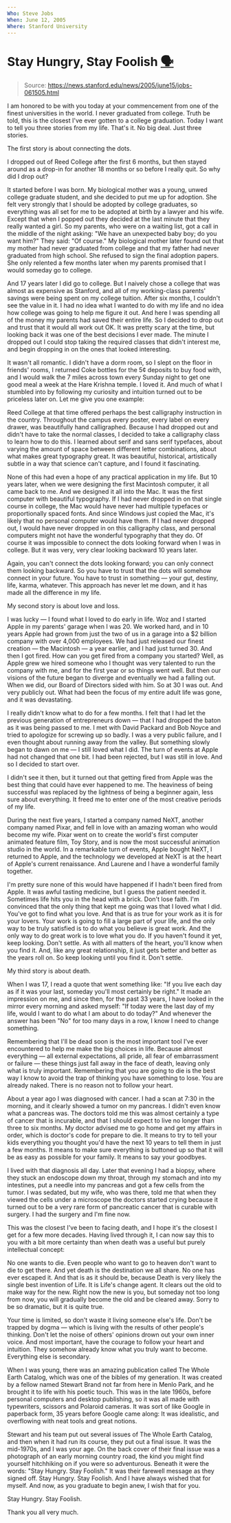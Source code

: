 ```yaml
---
Who: Steve Jobs
When: June 12, 2005
Where: Stanford University
---
```


# Stay Hungry, Stay Foolish [🗣](https://www.youtube.com/watch?v=UF8uR6Z6KLc)

> Source: https://news.stanford.edu/news/2005/june15/jobs-061505.html

I am honored to be with you today at your commencement from one of the finest universities in the world. I never graduated from college. Truth be told, this is the closest I've ever gotten to a college graduation. Today I want to tell you three stories from my life. That's it. No big deal. Just three stories.

The first story is about connecting the dots.

I dropped out of Reed College after the first 6 months, but then stayed around as a drop-in for another 18 months or so before I really quit. So why did I drop out?

It started before I was born. My biological mother was a young, unwed college graduate student, and she decided to put me up for adoption. She felt very strongly that I should be adopted by college graduates, so everything was all set for me to be adopted at birth by a lawyer and his wife. Except that when I popped out they decided at the last minute that they really wanted a girl. So my parents, who were on a waiting list, got a call in the middle of the night asking: "We have an unexpected baby boy; do you want him?" They said: "Of course." My biological mother later found out that my mother had never graduated from college and that my father had never graduated from high school. She refused to sign the final adoption papers. She only relented a few months later when my parents promised that I would someday go to college.

And 17 years later I did go to college. But I naively chose a college that was almost as expensive as Stanford, and all of my working-class parents' savings were being spent on my college tuition. After six months, I couldn't see the value in it. I had no idea what I wanted to do with my life and no idea how college was going to help me figure it out. And here I was spending all of the money my parents had saved their entire life. So I decided to drop out and trust that it would all work out OK. It was pretty scary at the time, but looking back it was one of the best decisions I ever made. The minute I dropped out I could stop taking the required classes that didn't interest me, and begin dropping in on the ones that looked interesting.

It wasn't all romantic. I didn't have a dorm room, so I slept on the floor in friends' rooms, I returned Coke bottles for the 5¢ deposits to buy food with, and I would walk the 7 miles across town every Sunday night to get one good meal a week at the Hare Krishna temple. I loved it. And much of what I stumbled into by following my curiosity and intuition turned out to be priceless later on. Let me give you one example:

Reed College at that time offered perhaps the best calligraphy instruction in the country. Throughout the campus every poster, every label on every drawer, was beautifully hand calligraphed. Because I had dropped out and didn't have to take the normal classes, I decided to take a calligraphy class to learn how to do this. I learned about serif and sans serif typefaces, about varying the amount of space between different letter combinations, about what makes great typography great. It was beautiful, historical, artistically subtle in a way that science can't capture, and I found it fascinating.

None of this had even a hope of any practical application in my life. But 10 years later, when we were designing the first Macintosh computer, it all came back to me. And we designed it all into the Mac. It was the first computer with beautiful typography. If I had never dropped in on that single course in college, the Mac would have never had multiple typefaces or proportionally spaced fonts. And since Windows just copied the Mac, it's likely that no personal computer would have them. If I had never dropped out, I would have never dropped in on this calligraphy class, and personal computers might not have the wonderful typography that they do. Of course it was impossible to connect the dots looking forward when I was in college. But it was very, very clear looking backward 10 years later.

Again, you can't connect the dots looking forward; you can only connect them looking backward. So you have to trust that the dots will somehow connect in your future. You have to trust in something — your gut, destiny, life, karma, whatever. This approach has never let me down, and it has made all the difference in my life.

My second story is about love and loss.

I was lucky — I found what I loved to do early in life. Woz and I started Apple in my parents' garage when I was 20. We worked hard, and in 10 years Apple had grown from just the two of us in a garage into a $2 billion company with over 4,000 employees. We had just released our finest creation — the Macintosh — a year earlier, and I had just turned 30. And then I got fired. How can you get fired from a company you started? Well, as Apple grew we hired someone who I thought was very talented to run the company with me, and for the first year or so things went well. But then our visions of the future began to diverge and eventually we had a falling out. When we did, our Board of Directors sided with him. So at 30 I was out. And very publicly out. What had been the focus of my entire adult life was gone, and it was devastating.

I really didn't know what to do for a few months. I felt that I had let the previous generation of entrepreneurs down — that I had dropped the baton as it was being passed to me. I met with David Packard and Bob Noyce and tried to apologize for screwing up so badly. I was a very public failure, and I even thought about running away from the valley. But something slowly began to dawn on me — I still loved what I did. The turn of events at Apple had not changed that one bit. I had been rejected, but I was still in love. And so I decided to start over.

I didn't see it then, but it turned out that getting fired from Apple was the best thing that could have ever happened to me. The heaviness of being successful was replaced by the lightness of being a beginner again, less sure about everything. It freed me to enter one of the most creative periods of my life.

During the next five years, I started a company named NeXT, another company named Pixar, and fell in love with an amazing woman who would become my wife. Pixar went on to create the world's first computer animated feature film, Toy Story, and is now the most successful animation studio in the world. In a remarkable turn of events, Apple bought NeXT, I returned to Apple, and the technology we developed at NeXT is at the heart of Apple's current renaissance. And Laurene and I have a wonderful family together.

I'm pretty sure none of this would have happened if I hadn't been fired from Apple. It was awful tasting medicine, but I guess the patient needed it. Sometimes life hits you in the head with a brick. Don't lose faith. I'm convinced that the only thing that kept me going was that I loved what I did. You've got to find what you love. And that is as true for your work as it is for your lovers. Your work is going to fill a large part of your life, and the only way to be truly satisfied is to do what you believe is great work. And the only way to do great work is to love what you do. If you haven't found it yet, keep looking. Don't settle. As with all matters of the heart, you'll know when you find it. And, like any great relationship, it just gets better and better as the years roll on. So keep looking until you find it. Don't settle.

My third story is about death.

When I was 17, I read a quote that went something like: "If you live each day as if it was your last, someday you'll most certainly be right." It made an impression on me, and since then, for the past 33 years, I have looked in the mirror every morning and asked myself: "If today were the last day of my life, would I want to do what I am about to do today?" And whenever the answer has been "No" for too many days in a row, I know I need to change something.

Remembering that I'll be dead soon is the most important tool I've ever encountered to help me make the big choices in life. Because almost everything — all external expectations, all pride, all fear of embarrassment or failure — these things just fall away in the face of death, leaving only what is truly important. Remembering that you are going to die is the best way I know to avoid the trap of thinking you have something to lose. You are already naked. There is no reason not to follow your heart.

About a year ago I was diagnosed with cancer. I had a scan at 7:30 in the morning, and it clearly showed a tumor on my pancreas. I didn't even know what a pancreas was. The doctors told me this was almost certainly a type of cancer that is incurable, and that I should expect to live no longer than three to six months. My doctor advised me to go home and get my affairs in order, which is doctor's code for prepare to die. It means to try to tell your kids everything you thought you'd have the next 10 years to tell them in just a few months. It means to make sure everything is buttoned up so that it will be as easy as possible for your family. It means to say your goodbyes.

I lived with that diagnosis all day. Later that evening I had a biopsy, where they stuck an endoscope down my throat, through my stomach and into my intestines, put a needle into my pancreas and got a few cells from the tumor. I was sedated, but my wife, who was there, told me that when they viewed the cells under a microscope the doctors started crying because it turned out to be a very rare form of pancreatic cancer that is curable with surgery. I had the surgery and I'm fine now.

This was the closest I've been to facing death, and I hope it's the closest I get for a few more decades. Having lived through it, I can now say this to you with a bit more certainty than when death was a useful but purely intellectual concept:

No one wants to die. Even people who want to go to heaven don't want to die to get there. And yet death is the destination we all share. No one has ever escaped it. And that is as it should be, because Death is very likely the single best invention of Life. It is Life's change agent. It clears out the old to make way for the new. Right now the new is you, but someday not too long from now, you will gradually become the old and be cleared away. Sorry to be so dramatic, but it is quite true.

Your time is limited, so don't waste it living someone else's life. Don't be trapped by dogma — which is living with the results of other people's thinking. Don't let the noise of others' opinions drown out your own inner voice. And most important, have the courage to follow your heart and intuition. They somehow already know what you truly want to become. Everything else is secondary.

When I was young, there was an amazing publication called The Whole Earth Catalog, which was one of the bibles of my generation. It was created by a fellow named Stewart Brand not far from here in Menlo Park, and he brought it to life with his poetic touch. This was in the late 1960s, before personal computers and desktop publishing, so it was all made with typewriters, scissors and Polaroid cameras. It was sort of like Google in paperback form, 35 years before Google came along: It was idealistic, and overflowing with neat tools and great notions.

Stewart and his team put out several issues of The Whole Earth Catalog, and then when it had run its course, they put out a final issue. It was the mid-1970s, and I was your age. On the back cover of their final issue was a photograph of an early morning country road, the kind you might find yourself hitchhiking on if you were so adventurous. Beneath it were the words: "Stay Hungry. Stay Foolish." It was their farewell message as they signed off. Stay Hungry. Stay Foolish. And I have always wished that for myself. And now, as you graduate to begin anew, I wish that for you.

Stay Hungry. Stay Foolish.

Thank you all very much.
